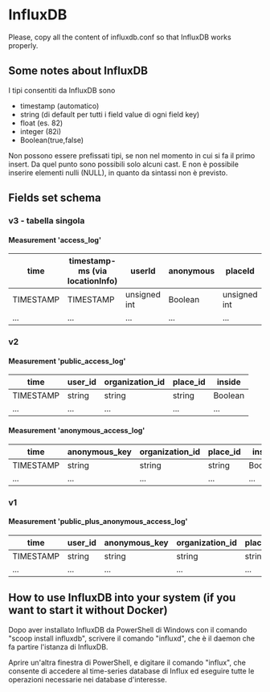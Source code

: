 # InfluxDB

<!-- TODO We should find a way to serialize containing some kind of schema definition describing our influxdb instance -->
<!-- TODO We also should prepare some sample data to use when testing. -->
<!-- TODO write influxdb readme -->

Please, copy all the content of influxdb.conf so that InfluxDB works properly.

## Some notes about InfluxDB

I tipi consentiti da InfluxDB sono

- timestamp (automatico)
- string (di default per tutti i field value di ogni field key)
- float (es. 82)
- integer (82i)
- Boolean(true,false)

Non possono essere prefissati tipi, se non nel momento in cui si fa il primo insert. Da quel punto sono possibili solo
alcuni cast.
E non è possibile inserire elementi nulli (NULL), in quanto da sintassi non è previsto.

## Fields set schema

### v3 - tabella singola

#### Measurement 'access_log'

| time      | timestamp-ms (via locationInfo) | userId       | anonymous | placeId      | inside  |
| --------- | ------------------------------- | ------------ | --------- | ------------ | ------- |
| TIMESTAMP | TIMESTAMP                       | unsigned int | Boolean   | unsigned int | Boolean |
| ...       | ...                             | ...          | ...       | ...          | ...     |

### v2

#### Measurement 'public_access_log'

| time      | user_id | organization_id | place_id | inside  |
| --------- | ------- | --------------- | -------- | ------- |
| TIMESTAMP | string  | string          | string   | Boolean |
| ...       | ...     | ...             | ...      | ...     |

#### Measurement 'anonymous_access_log'

| time      | anonymous_key | organization_id | place_id | inside  |
| --------- | ------------- | --------------- | -------- | ------- |
| TIMESTAMP | string        | string          | string   | Boolean |
| ...       | ...           | ...             | ...      | ...     |

### v1

#### Measurement 'public_plus_anonymous_access_log'

| time      | user_id | anonymous_key | organization_id | place_id | inside  |
| --------- | ------- | ------------- | --------------- | -------- | ------- |
| TIMESTAMP | string  | string        | string          | string   | Boolean |
| ...       | ...     | ...           | ...             | ...      | ...     |

## How to use InfluxDB into your system (if you want to start it without Docker)

Dopo aver installato InfluxDB da PowerShell di Windows con il comando "scoop install influxdb", scrivere il comando
"influxd", che è il daemon che fa partire l'istanza di InfluxDB.

Aprire un'altra finestra di PowerShell, e digitare il comando "influx", che consente di accedere al time-series database
di Influx ed eseguire tutte le operazioni necessarie nei database d'interesse.
